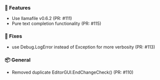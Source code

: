 ### 🚀 Features

- Use llamafile v0.6.2 (PR: #111)
- Pure text completion functionality (PR: #115)

### 🐛 Fixes

- use Debug.LogError instead of Exception for more verbosity (PR: #113)

### 📦 General

- Removed duplicate EditorGUI.EndChangeCheck() (PR: #110)

